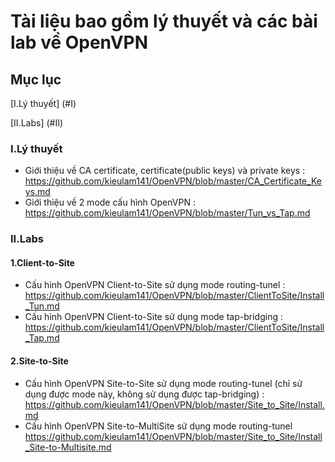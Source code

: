 # Tài liệu bao gồm lý thuyết và các bài lab về OpenVPN 
## Mục lục
[I.Lý thuyết] (#I)

[II.Labs]   (#II)

<a name="I"></a>
### I.Lý thuyết
- Giới thiệu về CA certificate, certificate(public keys) và private keys : https://github.com/kieulam141/OpenVPN/blob/master/CA_Certificate_Keys.md
- Giới thiệu về 2 mode cấu hình OpenVPN : https://github.com/kieulam141/OpenVPN/blob/master/Tun_vs_Tap.md

<a name="II"></a>
### II.Labs
#### 1.Client-to-Site
- Cấu hình OpenVPN Client-to-Site sử dụng mode routing-tunel : https://github.com/kieulam141/OpenVPN/blob/master/ClientToSite/Install_Tun.md
- Cấu hình OpenVPN Client-to-Site sử dụng mode tap-bridging : https://github.com/kieulam141/OpenVPN/blob/master/ClientToSite/Install_Tap.md

#### 2.Site-to-Site
- Cấu hình OpenVPN Site-to-Site sử dụng mode routing-tunel (chỉ sử dụng được mode này, không sử dụng được tap-bridging) : https://github.com/kieulam141/OpenVPN/blob/master/Site_to_Site/Install.md
- Cấu hình OpenVPN Site-to-MultiSite sử dụng mode routing-tunel
https://github.com/kieulam141/OpenVPN/blob/master/Site_to_Site/Install_Site-to-Multisite.md
